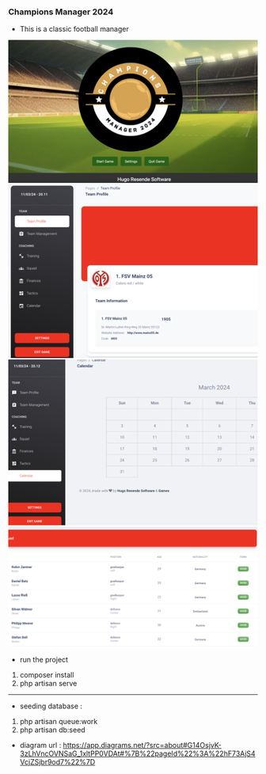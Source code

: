 
### Champions Manager 2024
- This is a classic football manager

![v1](./readme1.png)
![v1](./readme2.png)
![v1](./readme3.png)
![v1](./readme4.png)


- run the project
1. composer install
2. php artisan serve
---------------------------------
- seeding database : 
1. php artisan queue:work 
2. php artisan db:seed
- diagram url : https://app.diagrams.net/?src=about#G14OsjvK-3zLhVncOVNSaG_1xltPP0VDAt#%7B%22pageId%22%3A%22hF73AjS4VcjZSjbr9od7%22%7D


